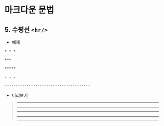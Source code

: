 ﻿# 마크다운 문법

## 5. 수평선 ```<hr/>```
* 예제

```
* * *

***

*****

- - -

---------------------------------------
```

* 미리보기

> * * *
> 
> ***
> 
> *****
> 
> - - -
> 
> ---------------------------------------
